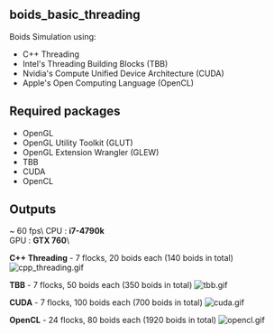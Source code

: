 ## boids_basic_threading

Boids Simulation using:

* C++ Threading
* Intel's Threading Building Blocks (TBB)
* Nvidia's Compute Unified Device Architecture (CUDA)
* Apple's Open Computing Language (OpenCL)

## Required packages

* OpenGL
* OpenGL Utility Toolkit (GLUT)
* OpenGL Extension Wrangler (GLEW)
* TBB
* CUDA
* OpenCL

## Outputs

~ 60 fps\ 
CPU : **i7-4790k**\
GPU : **GTX 760**\

**C++ Threading** - 7 flocks, 20 boids each (140 boids in total)
![cpp_threading.gif](cpp_threading.gif "cpp_threading.gif")

**TBB** - 7 flocks, 50 boids each (350 boids in total)
![tbb.gif](tbb.gif "tbb.gif")

**CUDA** - 7 flocks, 100 boids each (700 boids in total)
![cuda.gif](cuda.gif "cuda.gif")

**OpenCL** - 24 flocks, 80 boids each (1920 boids in total)
![opencl.gif](opencl.gif "opencl.gif")
